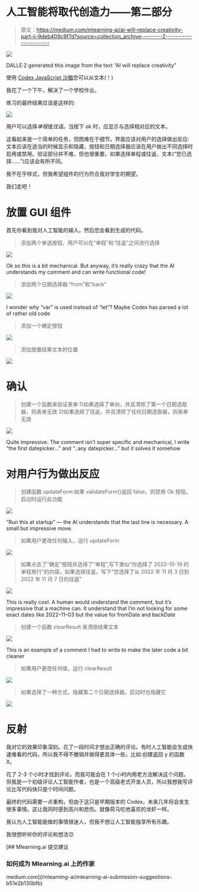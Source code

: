 # 人工智能将取代创造力——第二部分

> 原文：<https://medium.com/mlearning-ai/ai-will-replace-creativity-part-ii-9deb409c9f7d?source=collection_archive---------2----------------------->

![](img/04e2ba7bbbd78cccb2c58b4975e7b1e3.png)

DALLE·2 generated this image from the text “AI will replace creativity”

使用 [Codex JavaScript 沙箱](https://beta.openai.com/codex-javascript-sandbox)您可以从文本(！)

我花了一个下午，解决了一个学校作业。

练习的最终结果应该是这样的:

![](img/0a655ef4587aa394911b4fdfdd57c867.png)

用户可以选择*单程*或*往返*。当按下 *ok* 时，应显示与选择相对应的文本。

这看起来是一个简单的任务，但困难在于细节。界面应该对用户的选择做出反应:文本应该在适当的时候显示和隐藏，按钮和日期选择器应该在用户做出不同选择时启用或禁用。验证部分并不难，但也很重要。如果选择单程或往返，文本(“您已选择……”)应该会有所不同。

我不在乎样式，但我希望组件的行为符合我对学生的期望。

我们走吧！

# 放置 GUI 组件

首先你看到我对人工智能的输入。然后您会看到生成的代码。

> 添加两个单选按钮，用户可以在“单程”和“往返”之间进行选择

![](img/9018e21fa3821a9a815b7256999540fd.png)

Ok so this is a bit mechanical. But anyway, it’s really crazy that the AI understands my comment and can write functional code!

> 添加两个日期选择器:“from”和“back”

![](img/8920c05c2f16601f8ee0054527d2c905.png)

I wonder why “var” is used instead of “let”? Maybe Codex has parsed a lot of rather old code

> 添加一个确定按钮

![](img/9be107a8dd53243e3fccc81c0e3e2c97.png)

> 添加放置结果文本的位置

![](img/ba6135a97a0a13093f8434be7334e150.png)

# 确认

> 创建一个函数来验证表单:1)如果选择了单向，并且清除了第一个日期选取器，则表单无效 2)如果选择了往返，并且清除了任何日期选取器，则表单无效

![](img/1405bc59479aba3dd8f8c2cde33132a8.png)

Quite impressive. The comment isn’t super specific and mechanical, I write “the first datepicker…” and “..any datepicker…” but it solves it somehow

# 对用户行为做出反应

> 创建函数 updateForm:如果 validateForm()返回 false，则禁用 Ok 按钮。启动时运行此功能

![](img/0ab5532fa997c64479298f744e1a4396.png)

“Run this at startup” — the AI understands that the last line is necessary. A small but impressive move.

> 如果用户更改任何输入，运行 updateForm

![](img/9f6cc0f73a86bdc9b4f3ffa0559f4780.png)

> 如果点击了“确定”按钮并选择了“单程”,写下类似“你选择了 2022-10-19 的单程旅行”的内容。如果选择往返，写下“您选择了从 2022 年 11 月 3 日到 2022 年 11 月 7 日的往返”

![](img/30b624d75a4f9e17ff753f2645bfa01c.png)

This is really cool. A human would understand the comment, but it’s impressive that a machine can. It understand that I’m not looking for some exact dates like 2022–11–03 but the value for fromDate and backDate

> 创建一个函数 clearResult 来清除结果文本

![](img/7996927b619dae9d2ae1d0fb6d92cf51.png)

This is an example of a comment I had to write to make the later code a bit cleaner

> 如果用户更改任何值，运行 clearResult

![](img/169fe0040733c16ff5e5e626228a01ff.png)

> 如果选择了一种方式，隐藏第二个日期选择器。启动时也隐藏它

![](img/7aa5c079628aa37411e5cd651ca5019d.png)

# 反射

我对它的效果印象深刻。花了一段时间才想出正确的评论。有时人工智能会生成快速难看的代码，所以我不得不撤销并做得更具体一些，比如:创建返回 y 的函数 X。

花了 2-3 个小时才找到评论，而我可能会在 1 个小时内用老方法解决这个问题。但我是一个初级评论人工智能作者，也是一个高级老式开发人员，所以我想我写评论比写代码快只是个时间问题。

最终的代码需要一点重构，但由于这只是早期版本的 Codex，未来几年将会发生很多事情。这让我同时感到高兴和悲伤。就像荷马吃他喜欢的龙虾一样。

我认为人工智能能做的事情很迷人，但我不想让人工智能独享所有乐趣。

我很想听听你的评论和想法😊

[](/mlearning-ai/mlearning-ai-submission-suggestions-b51e2b130bfb) [## Mlearning.ai 提交建议

### 如何成为 Mlearning.ai 上的作家

medium.com](/mlearning-ai/mlearning-ai-submission-suggestions-b51e2b130bfb)